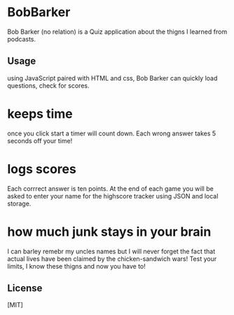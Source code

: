 # BobBarker


Bob Barker (no relation) is a Quiz application about the thigns I learned from podcasts.


## Usage
using JavaScript paired with HTML and css, Bob Barker can quickly load questions, check for scores.

# keeps time
once you click start a timer will count down. Each wrong answer takes 5 seconds off your time!

# logs scores
Each corrrect answer is ten points. At the end of each game you will be asked to enter your name for the highscore tracker using JSON and local storage. 

# how much junk stays in your brain
I can barley remebr my uncles names but I will never forget the fact that actual lives have been claimed by the chicken-sandwich wars! Test your limits, I know these thigns and now you have to!



## License

[MIT]